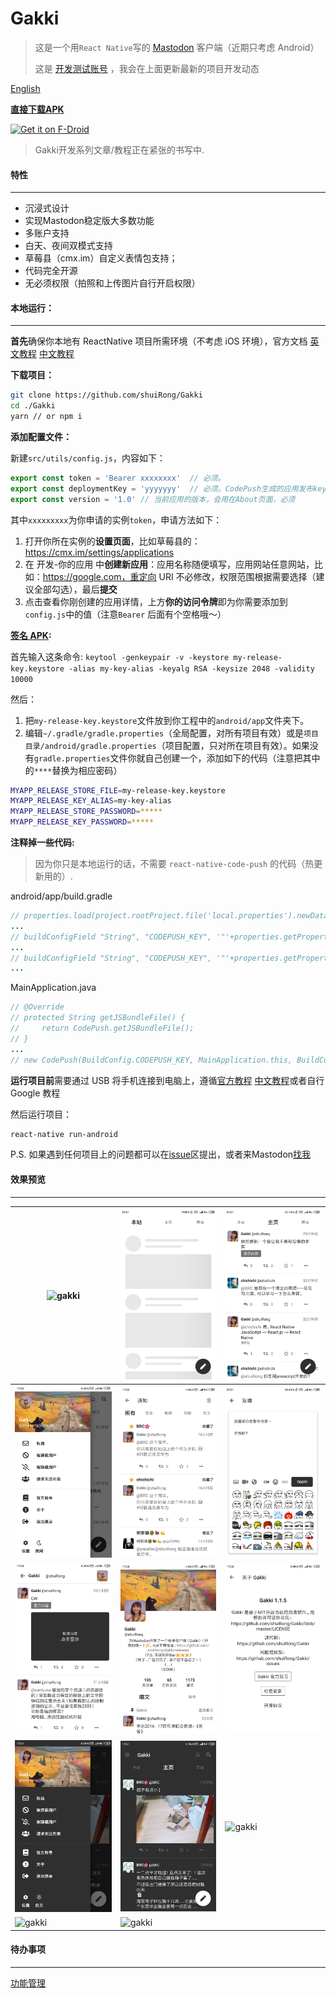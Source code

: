 # Gakki

> 这是一个用`React Native`写的 [Mastodon](https://joinmastodon.org/) 客户端（近期只考虑 Android）
>
> 这是 [开发测试账号](https://cmx.im/web/accounts/81232) ，我会在上面更新最新的项目开发动态

[English](./README.md)

**[直接下载APK](https://github.com/shuiRong/Gakki/releases)**

[<img src="https://i.imgur.com/fTum3oy.png" alt="Get it on F-Droid" height="80" />](https://apt.izzysoft.de/fdroid/index/apk/com.gakki)

> Gakki开发系列文章/教程正在紧张的书写中.


#### 特性

---

* 沉浸式设计
* 实现Mastodon稳定版大多数功能
* 多账户支持
* 白天、夜间双模式支持
* 草莓县（cmx.im）自定义表情包支持；
* 代码完全开源
* 无必须权限（拍照和上传图片自行开启权限）





#### 本地运行：

---

**首先**确保你本地有 ReactNative 项目所需环境（不考虑 iOS 环境），官方文档 [英文教程](https://facebook.github.io/react-native/docs/getting-started) [中文教程](https://reactnative.cn/docs/0.51/getting-started/)

**下载项目：**

```bash
git clone https://github.com/shuiRong/Gakki
cd ./Gakki
yarn // or npm i
```

**添加配置文件：**

新建`src/utils/config.js`，内容如下：

```javascript
export const token = 'Bearer xxxxxxxx'  // 必须。
export const deploymentKey = 'yyyyyyy'  // 必须。CodePush生成的应用发布key，更多详情自行查文档 https://github.com/Microsoft/react-native-code-push
export const version = '1.0' // 当前应用的版本，会用在About页面，必须
```

其中`xxxxxxxxx`为你申请的实例`token`，申请方法如下：

1. 打开你所在实例的**设置页面**，比如草莓县的：https://cmx.im/settings/applications
2. 在 开发-你的应用 中**创建新应用**：应用名称随便填写，应用网站任意网站，比如：https://google.com，重定向 URI 不必修改，权限范围根据需要选择（建议全部勾选），最后**提交**
3. 点击查看你刚创建的应用详情，上方**你的访问令牌**即为你需要添加到`config.js`中的值（注意`Bearer` 后面有个空格哦～）



**[签名 APK](https://reactnative.cn/docs/signed-apk-android):**

首先输入这条命令: `keytool -genkeypair -v -keystore my-release-key.keystore -alias my-key-alias -keyalg RSA -keysize 2048 -validity 10000`

然后：

1. 把`my-release-key.keystore`文件放到你工程中的`android/app`文件夹下。
2. 编辑`~/.gradle/gradle.properties`（全局配置，对所有项目有效）或是`项目目录/android/gradle.properties`（项目配置，只对所在项目有效）。如果没有`gradle.properties`文件你就自己创建一个，添加如下的代码（注意把其中的`****`替换为相应密码）

```bash
MYAPP_RELEASE_STORE_FILE=my-release-key.keystore
MYAPP_RELEASE_KEY_ALIAS=my-key-alias
MYAPP_RELEASE_STORE_PASSWORD=*****
MYAPP_RELEASE_KEY_PASSWORD=*****
```



**注释掉一些代码:**

> 因为你只是本地运行的话，不需要 `react-native-code-push` 的代码（热更新用的）.

android/app/build.gradle

```java
// properties.load(project.rootProject.file('local.properties').newDataInputStream())
...
// buildConfigField "String", "CODEPUSH_KEY", '"'+properties.getProperty("code_push_key_staging")+'"'
...
// buildConfigField "String", "CODEPUSH_KEY", '"'+properties.getProperty("code_push_key_production")+'"'
...
```



MainApplication.java

```java
// @Override
// protected String getJSBundleFile() {
//     return CodePush.getJSBundleFile();
// }
...
// new CodePush(BuildConfig.CODEPUSH_KEY, MainApplication.this, BuildConfig.DEBUG)
```



**运行项目前**需要通过 USB 将手机连接到电脑上，遵循[官方教程](https://facebook.github.io/react-native/docs/running-on-device) [中文教程](https://reactnative.cn/docs/0.51/getting-started/)或者自行 Google 教程

然后运行项目：

```bash
react-native run-android
```

P.S. 如果遇到任何项目上的问题都可以在[issue](https://github.com/shuiRong/Gakki/issues)区提出，或者来Mastodon[找我](https://cmx.im/web/accounts/81232)




#### 效果预览

---
| ![gakki](./preview/1.png) | ![gakki](./preview/2.png) |![gakki](./preview/3.png)  |
|-|-|-|
|  ![gakki](./preview/4.png)   |   ![gakki](./preview/5.png)   |   ![gakki](./preview/6.png)   |
|   ![gakki](./preview/7.png)   | ![gakki](./preview/8.png)     |   ![gakki](./preview/9.png)    |
|  ![gakki](./preview/10.png)    |  ![gakki](./preview/11.png)    |  ![gakki](./preview/12.png)    |
|![gakki](./preview/13.png) | ![gakki](./preview/14.png)| |




#### 待办事项

---

[功能管理](https://github.com/shuiRong/Gakki/projects/2)